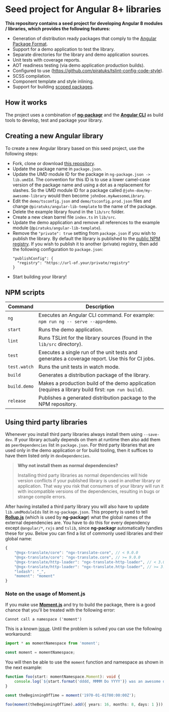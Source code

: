 # Seed project for Angular 8+ libraries

**This repository contains a seed project for developing Angular 8 modules / libraries, which provides the following features:**

- Generation of distribution ready packages that comply to the [Angular Package Format](https://docs.google.com/document/d/1CZC2rcpxffTDfRDs6p1cfbmKNLA6x5O-NtkJglDaBVs/preview).
- Support for a demo application to test the library.
- Separate directories for the library and demo application sources.
- Unit tests with coverage reports.
- AOT readiness testing (via demo application production builds).
- Configured to use (https://github.com/piratuks/tslint-config-code-style).
- SCSS compilation.
- Component template and style inlining.
- Support for building [scoped packages](https://docs.npmjs.com/misc/scope).

## How it works

The project uses a combination of [**ng-packagr**](https://github.com/dherges/ng-packagr) and the
[**Angular CLI**](https://github.com/angular/angular-cli) as build tools to develop, test and package your library.

## Creating a new Angular library

To create a new Angular library based on this seed project, use the following steps:

- Fork, clone or download [this repository](https://github.com/piratuks/angular-lib-template).
- Update the package name in `package.json`.
- Update the UMD module ID for the package in `ng-package.json -> lib.umdId`.
  The convention for this ID is to use a lower camel-case version of the package name and using a dot as a replacement for slashes.
  So the UMD module ID for a package called `@john-doe/my-awesome-library` would then become `johnDoe.myAwesomeLibrary`.
- Edit the `demo/tsconfig.json` and `demo/tsconfig.prod.json` files and change `@piratuks/angular-lib-template` to the name of the package.
- Delete the example library found in the `lib/src` folder.
- Create a new clean barrel file `index.ts` in `lib/src`.
- Update the demo application and remove all references to the example module (`@piratuks/angular-lib-template`).
- Remove the `"private": true` setting from `package.json` if you wish to publish the library.
  By default the library is published to the [public NPM registry](https://www.npmjs.com/).
  If you wish to publish it to another (private) registry, then add the following configuration to `package.json`:
  ```
  "publishConfig": {
    "registry": "https://url-of.your/private/registry"
  }
  ```
- Start building your library!

## NPM scripts

| Command      | Description                                                                                         |
| ------------ | --------------------------------------------------------------------------------------------------- |
| `ng`         | Executes an Angular CLI command. For example: `npm run ng -- serve --app=demo`.                     |
| `start`      | Runs the demo application.                                                                          |
| `lint`       | Runs TSLint for the library sources (found in the `lib/src` directory).                             |
| `test`       | Executes a single run of the unit tests and generates a coverage report. Use this for CI jobs.      |
| `test.watch` | Runs the unit tests in watch mode.                                                                  |
| `build`      | Generates a distribution package of the library.                                                    |
| `build.demo` | Makes a production build of the demo application (requires a library build first: `npm run build`). |
| `release`    | Publishes a generated distribution package to the NPM repository.                                   |

## Using third party libraries

Whenever you install third party libraries always install them using `--save-dev`.
If your library actually depends on them at runtime then also add them as `peerDependencies` list in `package.json`.
For third party libraries that are used only in the demo application or for build tooling, then it suffices to have them listed only in `devDependencies`.

> **Why not install them as normal dependencies?**
>
> Installing third party libraries as normal dependencies will hide version conflicts if your published library is used in another library or application.
> That way you risk that consumers of your library will run it with incompatible versions of the dependencies, resulting in bugs or strange compile errors.

After having installed a third party library you will also have to update `lib.umdModuleIds` list in `ng-package.json`.
This property is used to tell [**Rollup.js**](https://rollupjs.org/) (which is used by **ng-packagr**) what the global names of the external dependencies are.
You have to do this for every dependency except `@angular/*`, `rxjs` and `tslib`, since **ng-packagr** automatically handles these for you.
Below you can find a list of commonly used libraries and their global name:

```javascript
{
    "@ngx-translate/core": "ngx-translate-core", // < 9.0.0
    "@ngx-translate/core": "ngx-translate.core", // >= 9.0.0
    "@ngx-translate/http-loader": "ngx-translate-http-loader", // < 3.0.0
    "@ngx-translate/http-loader": "ngx-translate.http-loader", // >= 3.0.0
    "lodash": "_",
    "moment": "moment"
}
```

### Note on the usage of **Moment.js**

If you make use [**Moment.js**](https://momentjs.com/) and try to build the package, there is a good chance that you'll be treated with the following error:

```
Cannot call a namespace ('moment')
```

This is a known [issue](https://github.com/moment/moment/issues/4170).
Until the problem is solved you can use the following workaround:

```Typescript
import * as momentNamespace from 'moment';

const moment = momentNamespace;
```

You will then be able to use the `moment` function and namespace as shown in the next example:

```Typescript
function foo(start: momentNamespace.Moment): void {
    console.log(`${start.format('dddd, MMMM Do YYYY')} was an awesome day!`);
}

const theBeginningOfTime = moment('1970-01-01T00:00:00Z');

foo(moment(theBeginningOfTime).add({ years: 16, months: 8, days: 1 }));
```
